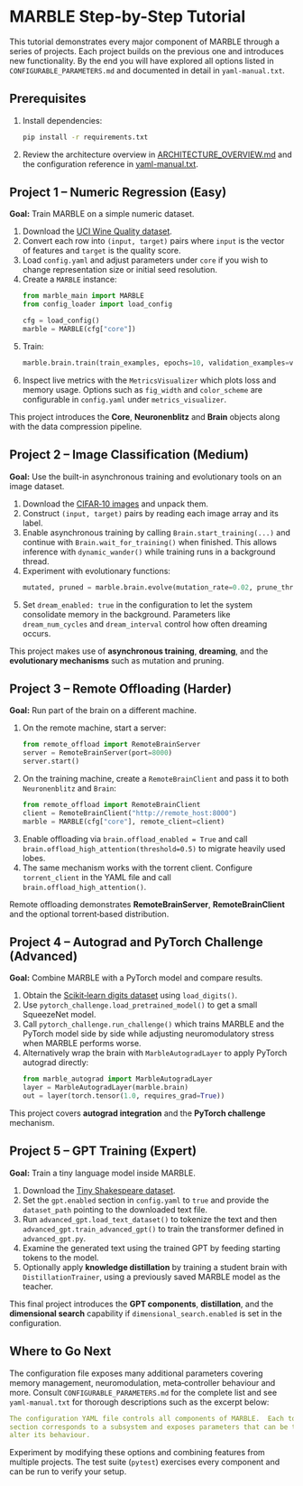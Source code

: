 # MARBLE Step-by-Step Tutorial

This tutorial demonstrates every major component of MARBLE through a series of projects. Each project builds on the previous one and introduces new functionality. By the end you will have explored all options listed in `CONFIGURABLE_PARAMETERS.md` and documented in detail in `yaml-manual.txt`.

## Prerequisites

1. Install dependencies:
   ```bash
   pip install -r requirements.txt
   ```
2. Review the architecture overview in [ARCHITECTURE_OVERVIEW.md](ARCHITECTURE_OVERVIEW.md) and the configuration reference in [yaml-manual.txt](yaml-manual.txt).

## Project 1 – Numeric Regression (Easy)

**Goal:** Train MARBLE on a simple numeric dataset.

1. Download the [UCI Wine Quality dataset](https://archive.ics.uci.edu/ml/machine-learning-databases/wine-quality/winequality-red.csv).
2. Convert each row into `(input, target)` pairs where `input` is the vector of features and `target` is the quality score.
3. Load `config.yaml` and adjust parameters under `core` if you wish to change representation size or initial seed resolution.
4. Create a `MARBLE` instance:
   ```python
   from marble_main import MARBLE
   from config_loader import load_config

   cfg = load_config()
   marble = MARBLE(cfg["core"])
   ```
5. Train:
   ```python
   marble.brain.train(train_examples, epochs=10, validation_examples=val_examples)
   ```
6. Inspect live metrics with the `MetricsVisualizer` which plots loss and memory usage. Options such as `fig_width` and `color_scheme` are configurable in `config.yaml` under `metrics_visualizer`.

This project introduces the **Core**, **Neuronenblitz** and **Brain** objects along with the data compression pipeline.

## Project 2 – Image Classification (Medium)

**Goal:** Use the built-in asynchronous training and evolutionary tools on an image dataset.

1. Download the [CIFAR‑10 images](https://www.cs.toronto.edu/~kriz/cifar-10-python.tar.gz) and unpack them.
2. Construct `(input, target)` pairs by reading each image array and its label.
3. Enable asynchronous training by calling `Brain.start_training(...)` and continue with `Brain.wait_for_training()` when finished. This allows inference with `dynamic_wander()` while training runs in a background thread.
4. Experiment with evolutionary functions:
   ```python
   mutated, pruned = marble.brain.evolve(mutation_rate=0.02, prune_threshold=0.05)
   ```
5. Set `dream_enabled: true` in the configuration to let the system consolidate memory in the background. Parameters like `dream_num_cycles` and `dream_interval` control how often dreaming occurs.

This project makes use of **asynchronous training**, **dreaming**, and the **evolutionary mechanisms** such as mutation and pruning.

## Project 3 – Remote Offloading (Harder)

**Goal:** Run part of the brain on a different machine.

1. On the remote machine, start a server:
   ```python
   from remote_offload import RemoteBrainServer
   server = RemoteBrainServer(port=8000)
   server.start()
   ```
2. On the training machine, create a `RemoteBrainClient` and pass it to both `Neuronenblitz` and `Brain`:
   ```python
   from remote_offload import RemoteBrainClient
   client = RemoteBrainClient("http://remote_host:8000")
   marble = MARBLE(cfg["core"], remote_client=client)
   ```
3. Enable offloading via `brain.offload_enabled = True` and call `brain.offload_high_attention(threshold=0.5)` to migrate heavily used lobes.
4. The same mechanism works with the torrent client. Configure `torrent_client` in the YAML file and call `brain.offload_high_attention()`.

Remote offloading demonstrates **RemoteBrainServer**, **RemoteBrainClient** and the optional torrent‑based distribution.

## Project 4 – Autograd and PyTorch Challenge (Advanced)

**Goal:** Combine MARBLE with a PyTorch model and compare results.

1. Obtain the [Scikit‑learn digits dataset](https://scikit-learn.org/stable/modules/generated/sklearn.datasets.load_digits.html) using `load_digits()`.
2. Use `pytorch_challenge.load_pretrained_model()` to get a small SqueezeNet model.
3. Call `pytorch_challenge.run_challenge()` which trains MARBLE and the PyTorch model side by side while adjusting neuromodulatory stress when MARBLE performs worse.
4. Alternatively wrap the brain with `MarbleAutogradLayer` to apply PyTorch autograd directly:
   ```python
   from marble_autograd import MarbleAutogradLayer
   layer = MarbleAutogradLayer(marble.brain)
   out = layer(torch.tensor(1.0, requires_grad=True))
   ```

This project covers **autograd integration** and the **PyTorch challenge** mechanism.

## Project 5 – GPT Training (Expert)

**Goal:** Train a tiny language model inside MARBLE.

1. Download the [Tiny Shakespeare dataset](https://raw.githubusercontent.com/karpathy/char-rnn/master/data/tinyshakespeare/input.txt).
2. Set the `gpt.enabled` section in `config.yaml` to `true` and provide the `dataset_path` pointing to the downloaded text file.
3. Run `advanced_gpt.load_text_dataset()` to tokenize the text and then `advanced_gpt.train_advanced_gpt()` to train the transformer defined in `advanced_gpt.py`.
4. Examine the generated text using the trained GPT by feeding starting tokens to the model.
5. Optionally apply **knowledge distillation** by training a student brain with `DistillationTrainer`, using a previously saved MARBLE model as the teacher.

This final project introduces the **GPT components**, **distillation**, and the **dimensional search** capability if `dimensional_search.enabled` is set in the configuration.

## Where to Go Next

The configuration file exposes many additional parameters covering memory management, neuromodulation, meta‑controller behaviour and more. Consult `CONFIGURABLE_PARAMETERS.md` for the complete list and see `yaml-manual.txt` for thorough descriptions such as the excerpt below:
```yaml
The configuration YAML file controls all components of MARBLE.  Each top-level
section corresponds to a subsystem and exposes parameters that can be tuned to
alter its behaviour.
```

Experiment by modifying these options and combining features from multiple projects. The test suite (`pytest`) exercises every component and can be run to verify your setup.
